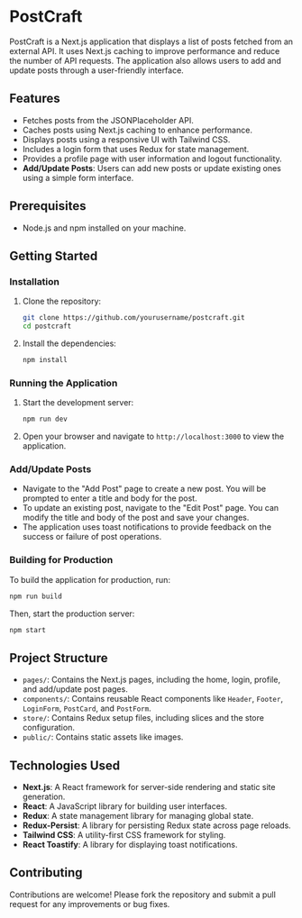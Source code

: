 # PostCraft

PostCraft is a Next.js application that displays a list of posts fetched from an external API. It uses Next.js caching to improve performance and reduce the number of API requests. The application also allows users to add and update posts through a user-friendly interface.

## Features

- Fetches posts from the JSONPlaceholder API.
- Caches posts using Next.js caching to enhance performance.
- Displays posts using a responsive UI with Tailwind CSS.
- Includes a login form that uses Redux for state management.
- Provides a profile page with user information and logout functionality.
- **Add/Update Posts**: Users can add new posts or update existing ones using a simple form interface.

## Prerequisites

- Node.js and npm installed on your machine.

## Getting Started

### Installation

1. Clone the repository:

   ```bash
   git clone https://github.com/yourusername/postcraft.git
   cd postcraft
   ```

2. Install the dependencies:

   ```bash
   npm install
   ```

### Running the Application

1. Start the development server:

   ```bash
   npm run dev
   ```

2. Open your browser and navigate to `http://localhost:3000` to view the application.

### Add/Update Posts

- Navigate to the "Add Post" page to create a new post. You will be prompted to enter a title and body for the post.
- To update an existing post, navigate to the "Edit Post" page. You can modify the title and body of the post and save your changes.
- The application uses toast notifications to provide feedback on the success or failure of post operations.

### Building for Production

To build the application for production, run:

```bash
npm run build
```

Then, start the production server:

```bash
npm start
```

## Project Structure

- `pages/`: Contains the Next.js pages, including the home, login, profile, and add/update post pages.
- `components/`: Contains reusable React components like `Header`, `Footer`, `LoginForm`, `PostCard`, and `PostForm`.
- `store/`: Contains Redux setup files, including slices and the store configuration.
- `public/`: Contains static assets like images.

## Technologies Used

- **Next.js**: A React framework for server-side rendering and static site generation.
- **React**: A JavaScript library for building user interfaces.
- **Redux**: A state management library for managing global state.
- **Redux-Persist**: A library for persisting Redux state across page reloads.
- **Tailwind CSS**: A utility-first CSS framework for styling.
- **React Toastify**: A library for displaying toast notifications.

## Contributing

Contributions are welcome! Please fork the repository and submit a pull request for any improvements or bug fixes.